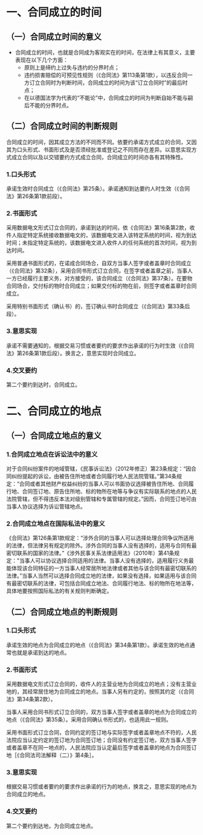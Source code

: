 # 一、合同成立的时间
## （一）合同成立时间的意义
- 合同成立的时间，也就是合同成为客观实在的时间，在法律上有其意义，主要表现在以下几个方面：
	- 原则上是缔约上过失与违约的分界时点；
	- 违约损害赔偿的可预见性规则（《合同法》第113条第1款），以违反合同一方订立合同时为判断时间，合同成立的时间为该“订立合同时”的最后时点；
	- 在以德国法学为代表的“不能论”中，合同成立的时间为判断自始不能与嗣后不能的分界时点。
## （二）合同成立时间的判断规则
合同成立的时间，因其成立方法的不同而不同。依要约承诺方式成立的合同，又因其为口头形式、书面形式及是否须经批准或登记之不同而存在差异。以意思实现方式成立合同以及以交错要约方式成立合同，合同成立的时间亦各有其特殊性。
### 1.口头形式
承诺生效时合同成立（《合同法》第25条）。承诺通知到达要约人时生效（《合同法》第26条第1款前段）。
### 2.书面形式
采用数据电文形式订立合同的，承诺到达的时间，依《合同法》第16条第2款，收件人指定特定系统接收数据电文的，该数据电文进入该特定系统的时间，视为到达时间；未指定特定系统的，该数据电文进入收件人的任何系统的首次时间，视为到达时间。

采用普通书面形式的，在诺成合同场合，自双方当事人签字或者盖章时合同成立（《合同法》第32条），采用合同书形式订立合同，在签字或者盖章之前，当事人一方已经履行主要义务，对方接受的，该合同成立（《合同法》第37条）。在要物合同场合，交付标的物时合同成立；如果交付标的物在前，则签字或者盖章时合同成立。

采用特别书面形式（确认书）的，签订确认书时合同成立（《合同法》第33条后段）。
### 3.意思实现
承诺不需要通知的，根据交易习惯或者要约的要求作出承诺的行为时生效（《合同法》第26条第1款后段）。换言之，意思实现时合同成立。
### 4.交叉要约
第二个要约到达时，合同成立。
# 二、合同成立的地点
## （一）合同成立地点的意义
### 1.合同成立地点在诉讼法中的意义
对于合同纠纷案件的地域管辖，《民事诉讼法》（2012年修正）第23条规定：“因合同纠纷提起的诉讼，由被告住所地或者合同履行地人民法院管辖。”第34条规定：“合同或者其他财产权益纠纷的当事人可以书面协议选择被告住所地、合同履行地、合同签订地、原告住所地、标的物所在地等与争议有实际联系的地点的人民法院管辖，但不得违反本法对级别管辖和专属管辖的规定。”因而，合同签订地可由当事人协议选择为诉讼管辖地点。
### 2.合同成立地点在国际私法中的意义
《合同法》第126条第1款规定：“涉外合同的当事人可以选择处理合同争议所适用的法律，但法律另有规定的除外。涉外合同的当事人没有选择的，适用与合同有最密切联系的国家的法律。”《涉外民事关系法律适用法》（2010年）第41条规定："当事人可以协议选择合同适用的法律。当事人没有选择的，适用履行义务最能体现该合同特征的一方当事人经常居所地法律或者其他与该合同有最密切联系的法律。”当事人当然可以选择合同成立地的法律，如果没有选择，如果适用与该合同有最密切联系的法律，可包括合同成立地法、合同履行地法、标的物所在地法等，具体地要按照国际私法的有关规则判断确定。
## （二）合同成立地点的判断规则
### 1.口头形式
承诺生效的地点为合同成立的地点（《合同法》第34条第1款）。承诺生效的地点通常也就是承诺到达的地点。
### 2.书面形式
采用数据电文形式订立合同的，收件人的主营业地为合同成立的地点；没有主营业地的，其经常居住地为合同成立的地点。当事人另有约定的，按照其约定（《合同法》第34条第2款）。

当事人采用合同书形式订立合同的，双方当事人签字或者盖章的地点为合同成立的地点（《合同法》第35条）。采用合同确认书形式的，也适用此一规则。

采用书面形式订立合同，合同约定的签订地与实际签字或者盖章地点不符的，人民法院应当认定约定的签订地为合同签订地；合同没有约定签订地，双方当事人签字或者盖章不在同一地点的，人民法院应当认定最后签字或者盖章的地点为合同签订地［《合同法司法解释（二）》第4条］。
### 3.意思实现
根据交易习惯或者要约的要求作出承诺的行为的地点，换言之，意思实现的地点为合同成立的地点。
### 4.交叉要约
第二个要约到达地，为合同成立地点。